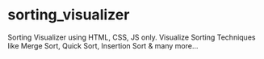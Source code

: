 # sorting_visualizer
Sorting Visualizer using HTML, CSS, JS only. Visualize Sorting Techniques like Merge Sort, Quick Sort, Insertion Sort &amp; many more...
